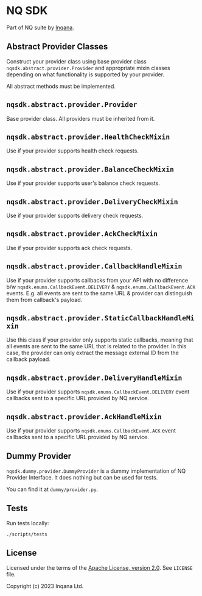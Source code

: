 # NQ SDK

Part of NQ suite by [Inqana](https://inqana.com).

## Abstract Provider Classes

Construct your provider class using base provider class `nqsdk.abstract.provider.Provider` and appropriate mixin classes depending on what functionality is supported by your provider.

All abstract methods must be implemented.

## `nqsdk.abstract.provider.Provider`

Base provider class. All providers must be inherited from it.

## `nqsdk.abstract.provider.HealthCheckMixin`

Use if your provider supports health check requests.

## `nqsdk.abstract.provider.BalanceCheckMixin`

Use if your provider supports user's balance check requests.

## `nqsdk.abstract.provider.DeliveryCheckMixin`

Use if your provider supports delivery check requests.

## `nqsdk.abstract.provider.AckCheckMixin`

Use if your provider supports ack check requests.

## `nqsdk.abstract.provider.CallbackHandleMixin`

Use if your provider supports callbacks from your API with no difference b/w `nqsdk.enums.CallbackEvent.DELIVERY` & `nqsdk.enums.CallbackEvent.ACK` events. E.g. all events are sent to the same URL & provider can distinguish them from callback's payload.

## `nqsdk.abstract.provider.StaticCallbackHandleMixin`

Use this class if your provider only supports static callbacks, meaning that all events are sent to the same URL that is related to the provider. In this case, the provider can only extract the message external ID from the callback payload.

## `nqsdk.abstract.provider.DeliveryHandleMixin`

Use if your provider supports `nqsdk.enums.CallbackEvent.DELIVERY` event callbacks sent to a specific URL provided by NQ service.

## `nqsdk.abstract.provider.AckHandleMixin`

Use if your provider supports `nqsdk.enums.CallbackEvent.ACK` event callbacks sent to a specific URL provided by NQ service.

## Dummy Provider

`nqsdk.dummy.provider.DummyProvider` is a dummy implementation of NQ Provider Interface. It does nothing but can be used for tests.

You can find it at `dummy/provider.py`.

## Tests

Run tests locally:

```shell script
./scripts/tests
```

## License

Licensed under the terms of the [Apache License, version 2.0](https://apache.org/licenses/LICENSE-2.0). See `LICENSE` file.

Copyright (c) 2023 Inqana Ltd.
